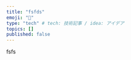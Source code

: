 ```yaml
---
title: "fsfds"
emoji: "🙆"
type: "tech" # tech: 技術記事 / idea: アイデア
topics: []
published: false
---
```

fsfs